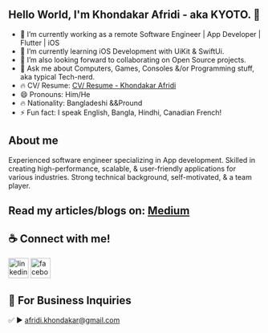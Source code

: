 ## Hello World, I'm Khondakar Afridi - aka KYOTO. 👋

- 🔭 I’m currently working as a remote Software Engineer | App Developer | Flutter | iOS
- 🌱 I’m currently learning iOS Development with UiKit & SwiftUi.
- 🤔 I’m also looking forward to collaborating on Open Source projects.
- 💬 Ask me about Computers, Games, Consoles &/or Programming stuff, aka typical Tech-nerd.
- 🔥 CV/ Resume: [CV/ Resume - Khondakar Afridi](https://drive.google.com/file/d/1jcACbuSEBZs9XrJ4D9FehJhTyau38P7k/view?usp=sharing)
- 😄 Pronouns: Him/He
- 🔥 Nationality: Bangladeshi &&Pround
- ⚡ Fun fact: I speak English, Bangla, Hindhi, Canadian French!

## About me

Experienced software engineer specializing in App development. Skilled in creating high-performance, scalable, & user-friendly applications for various industries. Strong technical background, self-motivated, & a team player. 

## Read my articles/blogs on: [Medium](https://medium.com/@afridi.khondakar)

## ☕ Connect with me!

 [<img src='https://upload.wikimedia.org/wikipedia/commons/thumb/0/01/LinkedIn_Logo.svg/291px-LinkedIn_Logo.svg.png?20170711102837' alt='linkedin' height='40'>](https://www.linkedin.com/in/khondakarafridi)  [<img src='https://static.xx.fbcdn.net/rsrc.php/y1/r/4lCu2zih0ca.svg' alt='facebook' height='40'>](https://www.facebook.com/WorkWithAfridi)

## 📧 For Business Inquiries 

✅  ► afridi.khondakar@gmail.com

[website]: https://sites.google.com/view/workwithafridi
[twitter]: https://twitter.com/KyotoBytes
[instagram]: https://www.instagram.com/llkyoto/
[linkedin]: https://www.linkedin.com/in/khondakarafridi/
[facebook]: https://www.facebook.com/WorkWithAfridi/
